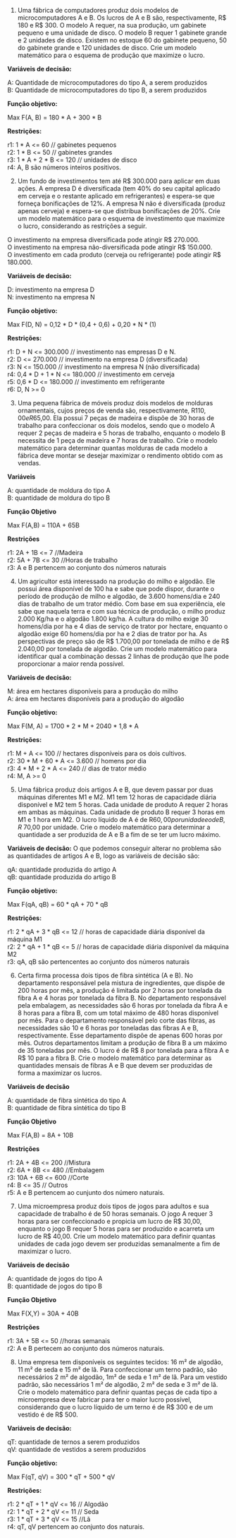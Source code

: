 1) Uma fábrica de computadores produz dois modelos de microcomputadores A e B. Os lucros de A e B são, respectivamente, R$ 180 e R$ 300. O modelo A requer, na sua produção, um gabinete pequeno e uma unidade de disco. O modelo B requer 1 gabinete grande e 2 unidades de disco. Existem no estoque 60 do gabinete pequeno, 50 do gabinete grande e 120 unidades de disco. Crie um modelo matemático para o esquema de produção que maximize o lucro.

**Variáveis de decisão:**

A: Quantidade de microcomputadores do tipo A, a serem produzidos<br/>
B: Quantidade de microcomputadores do tipo B, a serem produzidos<br/>

**Função objetivo:**

Max F(A, B) = 180 * A + 300 * B

**Restrições:**

r1: 1 * A <= 60 // gabinetes pequenos<br/>
r2: 1 * B <= 50 // gabinetes grandes<br/>
r3: 1 * A + 2 * B <= 120 // unidades de disco<br/>
r4: A, B são números inteiros positivos.<br/>

2) Um fundo de investimentos tem até R$ 300.000 para aplicar em duas ações. A empresa D é diversificada (tem 40% do seu capital aplicado em cerveja e o restante aplicado em refrigerantes) e espera-se que forneça bonificações de 12%. A empresa N não é diversificada (produz apenas cerveja) e espera-se que distribua bonificações de 20%. Crie um modelo matemático para o esquema de investimento que maximize o lucro, considerando as restrições a seguir.

O investimento na empresa diversificada pode atingir R$ 270.000.<br/>
O investimento na empresa não-diversificada pode atingir R$ 150.000.<br/>
O investimento em cada produto (cerveja ou refrigerante) pode atingir R$ 180.000.<br/>

**Variáveis de decisão:**

D: investimento na empresa D<br/>
N: investimento na empresa N<br/>

**Função objetivo:**

Max F(D, N) = 0,12 * D * (0,4 + 0,6) + 0,20 * N * (1)

**Restrições:**

r1: D + N <= 300.000 // investimento nas empresas D e N.<br/>
r2: D <= 270.000 // investimento na empresa D (diversificada)<br/>
r3: N <= 150.000 // investimento na empresa N (não diversificada)<br/>
r4: 0,4 * D + 1 * N <= 180.000 // investimento em cerveja<br/>
r5: 0,6 * D <= 180.000 // investimento em refrigerante<br/>
r6: D, N >= 0<br/>

3) Uma pequena fábrica de móveis produz dois modelos de molduras ornamentais, cujos preços de venda são, respectivamente, R$110,00 e R$65,00. Ela possui 7 peças de madeira e dispõe de 30 horas de trabalho para confeccionar os dois modelos, sendo que o modelo A requer 2 peças de madeira e 5 horas de trabalho, enquanto o modelo B necessita de 1 peça de madeira e 7 horas de trabalho. Crie o modelo matemático para determinar quantas molduras de cada modelo a fábrica deve montar se desejar maximizar o rendimento obtido com as vendas.

**Variáveis**

A: quantidade de moldura do tipo A<br/>
B: quantidade de moldura do tipo B<br/>

**Função Objetivo**

Max F(A,B) = 110A + 65B

**Restrições**

r1: 2A + 1B <= 7 //Madeira<br/>
r2: 5A + 7B <= 30 //Horas de trabalho<br/>
r3: A e B pertencem ao conjunto dos números naturais<br/>

4) Um agricultor está interessado na produção do milho e algodão. Ele possui área disponível de 100 ha e sabe que pode dispor, durante o período de produção de milho e algodão, de 3.600 homens/dia e 240 dias de trabalho de um trator médio. Com base em sua experiência, ele sabe que naquela terra e com sua técnica de produção, o milho produz 2.000 Kg/ha e o algodão 1.800 kg/ha. A cultura do milho exige 30 homens/dia por ha e 4 dias de serviço de trator por hectare, enquanto o algodão exige 60 homens/dia por ha e 2 dias de trator por ha. As perspectivas de preço são de R$ 1.700,00 por tonelada de milho e de R$ 2.040,00 por tonelada de algodão. Crie um modelo matemático para identificar qual a combinação dessas 2 linhas de produção que lhe pode proporcionar a maior renda possível.

**Variáveis de decisão:**

M: área em hectares disponíveis para a produção do milho<br/>
A: área em hectares disponíveis para a produção do algodão<br/>

**Função objetivo:**

Max F(M, A) = 1700 * 2 * M + 2040 * 1,8 * A

**Restrições:**

r1: M + A <= 100  // hectares disponíveis para os dois cultivos.<br/>
r2: 30 * M + 60 * A <= 3.600 // homens por dia<br/>
r3: 4 * M + 2 * A <= 240 // dias de trator médio<br/>
r4: M, A >= 0<br/>

5) Uma fábrica produz dois artigos A e B, que devem passar por duas máquinas diferentes M1 e M2. M1 tem 12 horas de capacidade diária disponível e M2 tem 5 horas. Cada unidade de produto A requer 2 horas em ambas as máquinas. Cada unidade de produto B requer 3 horas em M1 e 1 hora em M2. O lucro líquido de A é de R$60,00 por unidade e o de B, R$ 70,00 por unidade. Crie o modelo matemático para determinar a quantidade a ser produzida de A e B a fim de se ter um lucro máximo.

**Variáveis de decisão:** O que podemos conseguir alterar no problema são as quantidades de artigos A e B, logo as variáveis de decisão são:

qA: quantidade produzida do artigo A<br/>
qB: quantidade produzida do artigo B<br/>

**Função objetivo:**

Max F(qA, qB) = 60 * qA + 70 * qB

**Restrições:**

r1: 2 * qA + 3 * qB <= 12 // horas de capacidade diária disponível da máquina M1<br/>
r2: 2 * qA + 1 * qB <= 5 // horas de capacidade diária disponível da máquina M2<br/>
r3: qA, qB são pertencentes ao conjunto dos números naturais<br/>

6) Certa firma processa dois tipos de fibra sintética (A e B). No departamento responsável pela mistura de ingredientes, que dispõe de 200 horas por mês, a produção é limitada por 2 horas por tonelada da fibra A e 4 horas por tonelada da fibra B. No departamento responsável pela embalagem, as necessidades são 6 horas por tonelada da fibra A e 8 horas para a fibra B, com um total máximo de 480 horas disponível por mês. Para o departamento responsável pelo corte das fibras, as necessidades são 10 e 6 horas por toneladas das fibras A e B, respectivamente. Esse departamento dispõe de apenas 600 horas por mês. Outros departamentos limitam a produção de fibra B a um máximo de 35 toneladas por mês. O lucro é de R$ 8 por tonelada para a fibra A e R$ 10 para a fibra B. Crie o modelo matemático para determinar as quantidades mensais de fibras A e B que devem ser produzidas de forma a maximizar os lucros.

**Variáveis de decisão**

A: quantidade de fibra sintética do tipo A<br/>
B: quantidade de fibra sintética do tipo B<br/>

**Função Objetivo**

Max F(A,B) = 8A + 10B

**Restrições**

r1: 2A + 4B <= 200 //Mistura<br/>
r2: 6A + 8B <= 480 //Embalagem<br/>
r3: 10A + 6B <= 600 //Corte<br/>
r4: B <= 35 // Outros<br/>
r5: A e B pertencem ao cunjunto dos número naturais.<br/>

7) Uma microempresa produz dois tipos de jogos para adultos e sua capacidade de trabalho é de 50 horas semanais. O jogo A requer 3 horas para ser confeccionado e propicia um lucro de R$ 30,00, enquanto o jogo B requer 5 horas para ser produzido e acarreta um lucro de R$ 40,00. Crie um modelo matemático para definir quantas unidades de cada jogo devem ser produzidas semanalmente a fim de maximizar o lucro.

**Variáveis de decisão**

A: quantidade de jogos do tipo A<br/>
B: quantidade de jogos do tipo B<br/>

**Função Objetivo**

Max F(X,Y) = 30A + 40B

**Restrições**

r1: 3A + 5B <= 50 //horas semanais<br/>
r2: A e B pertecem ao conjunto dos números naturais.</br>

8) Uma empresa tem disponíveis os seguintes tecidos: 16 m² de algodão, 11 m² de seda e 15 m² de lã. Para confeccionar um terno padrão, são necessários 2 m² de algodão, 1m² de seda e 1 m² de lã. Para um vestido padrão, são necessários 1 m² de algodão, 2 m² de seda e 3 m² de lã. Crie o modelo matemático para definir quantas peças de cada tipo a microempresa deve fabricar para ter o maior lucro possível, considerando que o lucro líquido de um terno é de R$ 300 e de um vestido é de R$ 500.

**Variáveis de decisão:**

qT: quantidade de ternos a serem produzidos<br/>
qV: quantidade de vestidos a serem produzidos<br/>

**Função objetivo:**

Max F(qT, qV) = 300 * qT + 500 * qV

**Restrições:**

r1: 2 * qT + 1 * qV <= 16   // Algodão<br/>
r2: 1 * qT + 2 * qV <= 11 // Seda<br/>
r3: 1 * qT + 3 * qV <= 15  //Lã<br/>
r4: qT, qV pertencem ao conjunto dos naturais.<br/>

